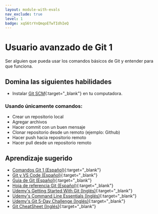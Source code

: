 ```yaml
---
layout: module-with-evals
nav_exclude: true
level: 1
badge: xqS6trYnQmqoETwTIdhIeQ
---
```

# Usuario avanzado de Git 1

Ser alguien que pueda usar los comandos básicos de Git y entender para que funciona.

## Domina las siguientes habilidades

* Instalar [Git SCM](https://git-scm.com/downloads){:target="_blank"} en tu computadora.

### Usando únicamente comandos:

* Crear un repositorio local
* Agregar archivos
* Hacer commit con un buen mensaje
* Clonar repositorio desde un remoto (ejemplo: Github)
* Hacer push hacia repositorio remoto
* Hacer pull desde un repositorio remoto

## Aprendizaje sugerido

* [Comandos Git 1 (Español)](https://www.youtube.com/watch?v=iT4UOkyI09k){:target="_blank"}
* [Git y VS Code (Español)](https://www.youtube.com/watch?v=jPQQISFOkRE&t=51s){:target="_blank"}
* [Guia de Git (Español)](https://rogerdudler.github.io/git-guide/index.es.html){:target="_blank"}
* [Hoja de referencia Git (Español)](https://training.github.com/downloads/es_ES/github-git-cheat-sheet.pdf){:target="_blank"}
* [Udemy's Getting Started With Git (Inglés)](https://www.udemy.com/course/git-started-with-github/?LSNPUBID=JVFxdTr9V80&ranEAID=JVFxdTr9V80&ranMID=39197&ranSiteID=JVFxdTr9V80-LcWa2fBnTmPI5KyCoiS5ug){:target="_blank"}
* [Udemy's Command Line Essentials (Inglés)](https://www.udemy.com/course/git-bash/?LSNPUBID=JVFxdTr9V80&ranEAID=JVFxdTr9V80&ranMID=39197&ranSiteID=JVFxdTr9V80-uvcZ4.yYfUqcznE3sExmVg){:target="_blank"}
* [Udemy's Git 5-Day Challenge (Inglés)](https://www.udemy.com/course/the-ultimate-git-5-day-challenge/?LSNPUBID=JVFxdTr9V80&ranEAID=JVFxdTr9V80&ranMID=39197&ranSiteID=JVFxdTr9V80-C4A7acx79m1Ej_KjcGpvag){:target="_blank"}
* [Git CheatSheet (Inglés)](https://dev.to/vishnuchilamakuru/git-cheatsheet-1oaj){:target="_blank"}
